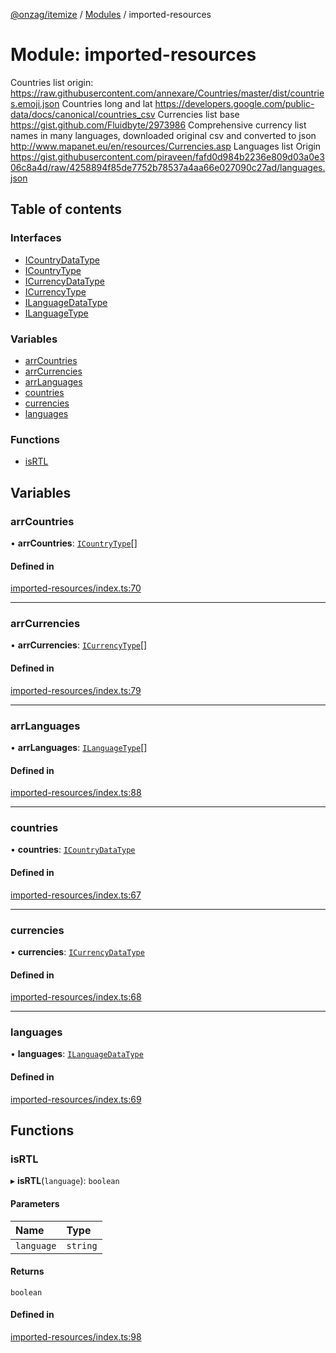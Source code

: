 [@onzag/itemize](../README.md) / [Modules](../modules.md) / imported-resources

# Module: imported-resources

Countries list origin:
https://raw.githubusercontent.com/annexare/Countries/master/dist/countries.emoji.json
Countries long and lat
https://developers.google.com/public-data/docs/canonical/countries_csv
Currencies list base
https://gist.github.com/Fluidbyte/2973986
Comprehensive currency list names in many languages, downloaded original csv and converted to json
http://www.mapanet.eu/en/resources/Currencies.asp
Languages list Origin
https://gist.githubusercontent.com/piraveen/fafd0d984b2236e809d03a0e306c8a4d/raw/4258894f85de7752b78537a4aa66e027090c27ad/languages.json

## Table of contents

### Interfaces

- [ICountryDataType](../interfaces/imported_resources.ICountryDataType.md)
- [ICountryType](../interfaces/imported_resources.ICountryType.md)
- [ICurrencyDataType](../interfaces/imported_resources.ICurrencyDataType.md)
- [ICurrencyType](../interfaces/imported_resources.ICurrencyType.md)
- [ILanguageDataType](../interfaces/imported_resources.ILanguageDataType.md)
- [ILanguageType](../interfaces/imported_resources.ILanguageType.md)

### Variables

- [arrCountries](imported_resources.md#arrcountries)
- [arrCurrencies](imported_resources.md#arrcurrencies)
- [arrLanguages](imported_resources.md#arrlanguages)
- [countries](imported_resources.md#countries)
- [currencies](imported_resources.md#currencies)
- [languages](imported_resources.md#languages)

### Functions

- [isRTL](imported_resources.md#isrtl)

## Variables

### arrCountries

• **arrCountries**: [`ICountryType`](../interfaces/imported_resources.ICountryType.md)[]

#### Defined in

[imported-resources/index.ts:70](https://github.com/onzag/itemize/blob/f2db74a5/imported-resources/index.ts#L70)

___

### arrCurrencies

• **arrCurrencies**: [`ICurrencyType`](../interfaces/imported_resources.ICurrencyType.md)[]

#### Defined in

[imported-resources/index.ts:79](https://github.com/onzag/itemize/blob/f2db74a5/imported-resources/index.ts#L79)

___

### arrLanguages

• **arrLanguages**: [`ILanguageType`](../interfaces/imported_resources.ILanguageType.md)[]

#### Defined in

[imported-resources/index.ts:88](https://github.com/onzag/itemize/blob/f2db74a5/imported-resources/index.ts#L88)

___

### countries

• **countries**: [`ICountryDataType`](../interfaces/imported_resources.ICountryDataType.md)

#### Defined in

[imported-resources/index.ts:67](https://github.com/onzag/itemize/blob/f2db74a5/imported-resources/index.ts#L67)

___

### currencies

• **currencies**: [`ICurrencyDataType`](../interfaces/imported_resources.ICurrencyDataType.md)

#### Defined in

[imported-resources/index.ts:68](https://github.com/onzag/itemize/blob/f2db74a5/imported-resources/index.ts#L68)

___

### languages

• **languages**: [`ILanguageDataType`](../interfaces/imported_resources.ILanguageDataType.md)

#### Defined in

[imported-resources/index.ts:69](https://github.com/onzag/itemize/blob/f2db74a5/imported-resources/index.ts#L69)

## Functions

### isRTL

▸ **isRTL**(`language`): `boolean`

#### Parameters

| Name | Type |
| :------ | :------ |
| `language` | `string` |

#### Returns

`boolean`

#### Defined in

[imported-resources/index.ts:98](https://github.com/onzag/itemize/blob/f2db74a5/imported-resources/index.ts#L98)
